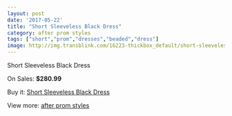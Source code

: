 ```yaml
---
layout: post
date: '2017-05-22'
title: "Short Sleeveless Black Dress"
category: after prom styles
tags: ["short","prom","dresses","beaded","dress"]
image: http://img.transblink.com/16223-thickbox_default/short-sleeveless-black-dress.jpg
---
```

Short Sleeveless Black Dress

On Sales: **$280.99**
<a href="https://www.transblink.com/en/after-prom-styles/5137-short-sleeveless-black-dress.html"><amp-img layout="responsive" width="600" height="600" src="//img.transblink.com/16223-thickbox_default/short-sleeveless-black-dress.jpg" alt="Short Sleeveless Black Dress 0" /></a>
<a href="https://www.transblink.com/en/after-prom-styles/5137-short-sleeveless-black-dress.html"><amp-img layout="responsive" width="600" height="600" src="//img.transblink.com/16225-thickbox_default/short-sleeveless-black-dress.jpg" alt="Short Sleeveless Black Dress 1" /></a>
<a href="https://www.transblink.com/en/after-prom-styles/5137-short-sleeveless-black-dress.html"><amp-img layout="responsive" width="600" height="600" src="//img.transblink.com/16224-thickbox_default/short-sleeveless-black-dress.jpg" alt="Short Sleeveless Black Dress 2" /></a>

Buy it: [Short Sleeveless Black Dress](https://www.transblink.com/en/after-prom-styles/5137-short-sleeveless-black-dress.html "Short Sleeveless Black Dress")

View more: [after prom styles](https://www.transblink.com/en/55-after-prom-styles "after prom styles")